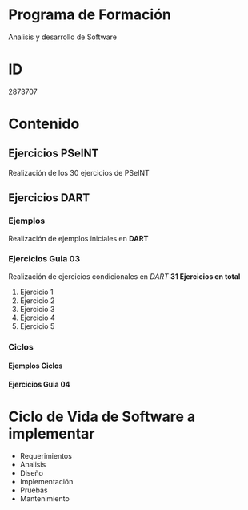 # Programa de Formación 
Analisis y desarrollo de Software

# ID
2873707

# Contenido
## Ejercicios PSeINT 
Realización de los 30 ejercicios de PSeINT
## Ejercicios DART
### Ejemplos
Realización de ejemplos iniciales en **DART**
### Ejercicios Guia 03
Realización de ejercicios condicionales en *DART*
**31 Ejercicios en total**
1. Ejercicio 1 
2. Ejercicio 2
3. Ejercicio 3
4. Ejercicio 4
5. Ejercicio 5
### Ciclos 
#### Ejemplos Ciclos
#### Ejercicios Guia 04

# Ciclo de Vida de Software a implementar
- Requerimientos
- Analisis
- Diseño
- Implementación
- Pruebas
- Mantenimiento